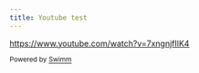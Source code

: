 ```yaml
---
title: Youtube test
---
```

<https://www.youtube.com/watch?v=7xngnjfIlK4>

<SwmMeta version="3.0.0" repo-id="Z2l0aHViJTNBJTNBY29kZXNwYWNlcy1yZWFjdCUzQSUzQU1pY2thejg5LVNXTQ==" repo-name="codespaces-react"><sup>Powered by [Swimm](https://staging.swimm.cloud/)</sup></SwmMeta>
